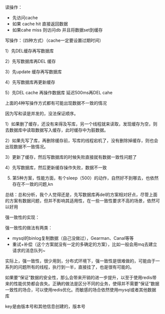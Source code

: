 读操作：

* 先访问cache 
* 如果 cache hit  直接返回数据
* 如果cahe miss 则访问db  并且将数据set到缓存



写操作：（四种方式）（cache一定要设置过期时间）

1）先DEL缓存再写数据库

2）先写数据库再DEL 缓存

3）先update 缓存再写数据库

4）先写数据库再更新缓存

5）先DEL cache  再操作数据库 延迟500ms再DEL cahe



上面的4种写操作方式都有可能出现数据不一致的情况 

因为写和读是并发的，没法保证顺序。

1）如果删了缓存，还没有来得及写库，另一个线程就来读取，发现缓存为空，则去数据库中读取数据写入缓存，此时缓存中为脏数据。

2）如果先写了库，再删除缓存前，写库的线程宕机了，没有删除掉缓存，则也会出现数据不一致情况。

3）更新了缓存，然后写数据库的时候失败直接就有数据一致性问题了

4）先写数据库，然后更新缓存操作失败，数据不一致

5)  第5种方案，性能方面，有个sleep（500）的动作，自然好不到哪去，也依然存在不一致的问题,kn

总结：总和分析，我个人觉得还是，先写数据库再del的方案相对好点，尽管上面的方案有数据问题，但并不影响其适用性，在一些一致性要求不高的场景，依然可以好用



强一致性的实现：

强一致性的做法有两类：

* mysql的binlog复制数据（自己没做过），Gearman、Canal等等
* 重试+补偿（这个方案就没有一定的多确定的方案），比如一般会用mq去建立请求的消息队列~

实际上，强一致性，很少用到，分布式环境下，强一致性是很难做的，可能由于一系列的问题所有的线程，执行到一半，直接挂了，也是很有可能的。

如果要“保证”数据的安全性，那么会带来开销的进一步提升，以至于使用redis带来的性能优势都会丧失。正确的做法是区分不同的业务，使得并不需要“保证”数据一致性的场合，可以使用redis优化。而敏感的场合依然使用mysql或者其他数据库







key是由版本号和其他信息创建的，版本号  







